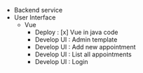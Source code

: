- Backend service 
- User Interface
    - Vue
        - Deploy        : [x] Vue in java code
        - Develop UI    : Admin template
        - Develop UI    : Add new appointment
        - Develop UI    : List all appointments
        - Develop UI    : Login
